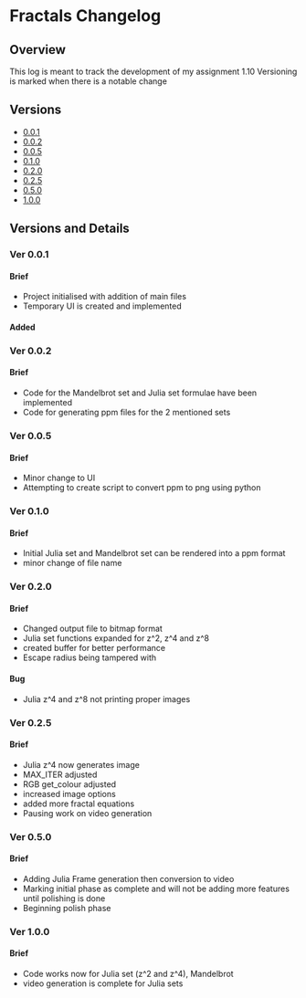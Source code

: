 <!-- markdownlint-disable MD024 -->
# Fractals Changelog

## Overview

This log is meant to track the development of my assignment 1.10
Versioning is marked when there is a notable change

## Versions

- [0.0.1](#ver-001)
- [0.0.2](#ver-002)
- [0.0.5](#ver-005)
- [0.1.0](#ver-010)
- [0.2.0](#ver-020)
- [0.2.5](#ver-025)
- [0.5.0](#ver-050)
- [1.0.0](#ver-100)

## Versions and Details

### Ver 0.0.1

#### Brief

- Project initialised with addition of main files
- Temporary UI is created and implemented

#### Added

### Ver 0.0.2

#### Brief

- Code for the Mandelbrot set and Julia set formulae have been implemented
- Code for generating ppm files for the 2 mentioned sets

### Ver 0.0.5

#### Brief

- Minor change to UI
- Attempting to create script to convert ppm to png using python

### Ver 0.1.0

#### Brief

- Initial Julia set and Mandelbrot set can be rendered into a ppm format
- minor change of file name

### Ver 0.2.0

#### Brief

- Changed output file to bitmap format
- Julia set functions expanded for z^2, z^4 and z^8
- created buffer for better performance
- Escape radius being tampered with

#### Bug

- Julia z^4 and z^8 not printing proper images

### Ver 0.2.5

#### Brief

- Julia z^4 now generates image
- MAX_ITER adjusted
- RGB get_colour adjusted
- increased image options
- added more fractal equations
- Pausing work on video generation

### Ver 0.5.0

#### Brief

- Adding Julia Frame generation then conversion to video
- Marking initial phase as complete and will not be adding more features until polishing is done
- Beginning polish phase

### Ver 1.0.0

#### Brief

- Code works now for Julia set (z^2 and z^4), Mandelbrot
- video generation is complete for Julia sets

